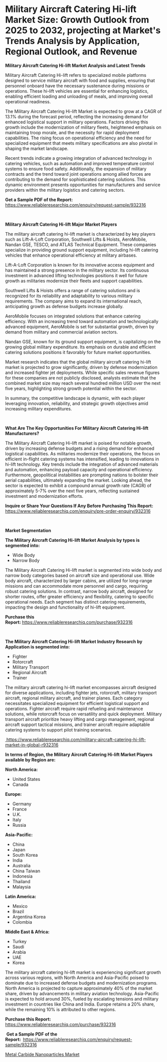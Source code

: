 <p><h1>Military Aircraft Catering Hi-lift Market Size: Growth Outlook from 2025 to 2032, projecting at Market's Trends Analysis by Application, Regional Outlook, and Revenue</h1></p><p><strong>Military Aircraft Catering Hi-lift Market Analysis and Latest Trends</strong></p>
<p><p>Military Aircraft Catering Hi-lift refers to specialized mobile platforms designed to service military aircraft with food and supplies, ensuring that personnel onboard have the necessary sustenance during missions or operations. These hi-lift vehicles are essential for enhancing logistics, enabling efficient loading and unloading of meals, and improving overall operational readiness.</p><p>The Military Aircraft Catering Hi-lift Market is expected to grow at a CAGR of 13.1% during the forecast period, reflecting the increasing demand for enhanced logistical support in military operations. Factors driving this growth include the modernization of military fleets, heightened emphasis on maintaining troop morale, and the necessity for rapid deployment capabilities. The rising focus on operational efficiency and the need for specialized equipment that meets military specifications are also pivotal in shaping the market landscape.</p><p>Recent trends indicate a growing integration of advanced technology in catering vehicles, such as automation and improved temperature control systems to ensure food safety. Additionally, the expansion of military contracts and the trend toward joint operations among allied forces are contributing to the demand for sophisticated catering solutions. This dynamic environment presents opportunities for manufacturers and service providers within the military logistics and catering sectors.</p></p>
<p><strong>Get a Sample PDF of the Report:&nbsp;</strong> <a href="https://www.reliableresearchiq.com/enquiry/request-sample/932316?utm_campaign=2716&utm_medium=2&utm_source=Github&utm_content=ia&utm_term=21032025&utm_id=military-aircraft-catering-hi-lift">https://www.reliableresearchiq.com/enquiry/request-sample/932316</a></p>
<p>&nbsp;</p>
<p><strong>Military Aircraft Catering Hi-lift Major Market Players</strong></p>
<p><p>The military aircraft catering hi-lift market is characterized by key players such as Lift-A-Loft Corporation, Southwell Lifts & Hoists, AeroMobile, Nandan GSE, TESCO, and ATLAS Technical Equipment. These companies specialize in providing ground support equipment, including hi-lift catering vehicles that enhance operational efficiency at military airbases.</p><p>Lift-A-Loft Corporation is known for its innovative access equipment and has maintained a strong presence in the military sector. Its continuous investment in advanced lifting technologies positions it well for future growth as militaries modernize their fleets and support capabilities.</p><p>Southwell Lifts & Hoists offers a range of catering solutions and is recognized for its reliability and adaptability to various military requirements. The company aims to expand its international reach, anticipating growth as defense budgets increase globally.</p><p>AeroMobile focuses on integrated solutions that enhance catering efficiency. With an increasing trend toward automation and technologically advanced equipment, AeroMobile is set for substantial growth, driven by demand from military and commercial aviation sectors.</p><p>Nandan GSE, known for its ground support equipment, is capitalizing on the growing global military expenditure. Its emphasis on durable and efficient catering solutions positions it favorably for future market opportunities.</p><p>Market research indicates that the global military aircraft catering hi-lift market is projected to grow significantly, driven by defense modernization and increased fighter jet deployments. While specific sales revenue figures for these companies are not publicly disclosed, analysts estimate that the combined market size may reach several hundred million USD over the next five years, highlighting strong growth potential within the sector. </p><p>In summary, the competitive landscape is dynamic, with each player leveraging innovation, reliability, and strategic growth objectives amid increasing military expenditures.</p></p>
<p>&nbsp;</p>
<p><strong>What Are The Key Opportunities For Military Aircraft Catering Hi-lift Manufacturers?</strong></p>
<p><p>The Military Aircraft Catering Hi-lift market is poised for notable growth, driven by increasing defense budgets and a rising demand for enhanced logistical capabilities. As militaries modernize their operations, the focus on efficient in-flight catering systems has intensified, leading to innovations in hi-lift technology. Key trends include the integration of advanced materials and automation, enhancing payload capacity and operational efficiency. Furthermore, geopolitical instabilities are prompting nations to bolster their aerial capabilities, ultimately expanding the market. Looking ahead, the sector is expected to exhibit a compound annual growth rate (CAGR) of approximately 5-7% over the next five years, reflecting sustained investment and modernization efforts.</p></p>
<p><strong>Inquire or Share Your Questions If Any Before Purchasing This Report:</strong> <a href="https://www.reliableresearchiq.com/enquiry/pre-order-enquiry/932316?utm_campaign=2716&utm_medium=2&utm_source=Github&utm_content=ia&utm_term=21032025&utm_id=military-aircraft-catering-hi-lift">https://www.reliableresearchiq.com/enquiry/pre-order-enquiry/932316</a></p>
<p>&nbsp;</p>
<p><strong>Market Segmentation</strong></p>
<p><strong>The Military Aircraft Catering Hi-lift Market Analysis by types is segmented into:</strong></p>
<p><ul><li>Wide Body</li><li>Narrow Body</li></ul></p>
<p><p>The Military Aircraft Catering Hi-lift market is segmented into wide body and narrow body categories based on aircraft size and operational use. Wide body aircraft, characterized by larger cabins, are utilized for long-range missions and can accommodate more personnel and cargo, requiring robust catering solutions. In contrast, narrow body aircraft, designed for shorter routes, offer greater efficiency and flexibility, catering to specific operational needs. Each segment has distinct catering requirements, impacting the design and functionality of hi-lift equipment.</p></p>
<p><strong>Purchase this Report:&nbsp;</strong><a href="https://www.reliableresearchiq.com/purchase/932316?utm_campaign=2716&utm_medium=2&utm_source=Github&utm_content=ia&utm_term=21032025&utm_id=military-aircraft-catering-hi-lift">https://www.reliableresearchiq.com/purchase/932316</a></p>
<p>&nbsp;</p>
<p><strong>The Military Aircraft Catering Hi-lift Market Industry Research by Application is segmented into:</strong></p>
<p><ul><li>Fighter</li><li>Rotorcraft</li><li>Military Transport</li><li>Regional Aircraft</li><li>Trainer</li></ul></p>
<p><p>The military aircraft catering hi-lift market encompasses aircraft designed for diverse applications, including fighter jets, rotorcraft, military transport aircraft, regional military aircraft, and trainer planes. Each category necessitates specialized equipment for efficient logistical support and operations. Fighter aircraft require rapid refueling and maintenance solutions, while rotorcraft focus on versatility and quick deployment. Military transport aircraft prioritize heavy lifting and cargo management, regional aircraft support tactical missions, and trainer aircraft require adaptable catering systems to support pilot training scenarios.</p></p>
<p><a href="https://www.reliableresearchiq.com/military-aircraft-catering-hi-lift-market-in-global-r932316?utm_campaign=2716&utm_medium=2&utm_source=Github&utm_content=ia&utm_term=21032025&utm_id=military-aircraft-catering-hi-lift">&nbsp;https://www.reliableresearchiq.com/military-aircraft-catering-hi-lift-market-in-global-r932316</a></p>
<p><strong>In terms of Region, the Military Aircraft Catering Hi-lift Market Players available by Region are:</strong></p>
<p>
    <p> <strong> North America: </strong>
        <ul>
            <li>United States</li>
            <li>Canada</li>
        </ul>
        </p> 
    <p> <strong> Europe: </strong>
        <ul>
            <li>Germany</li>
            <li>France</li>
            <li>U.K.</li>
            <li>Italy</li>
            <li>Russia</li>
        </ul>
        </p> 
    <p> <strong> Asia-Pacific: </strong>
        <ul>
            <li>China</li>
            <li>Japan</li>
            <li>South Korea</li>
            <li>India</li>
            <li>Australia</li>
            <li>China Taiwan</li>
            <li>Indonesia</li>
            <li>Thailand</li>
            <li>Malaysia</li>
        </ul>
        </p> 
    <p> <strong> Latin America: </strong>
        <ul>
            <li>Mexico</li>
            <li>Brazil</li>
            <li>Argentina Korea</li>
            <li>Colombia</li>
        </ul>
        </p> 
    <p> <strong> Middle East & Africa: </strong>
        <ul>
            <li>Turkey</li>
            <li>Saudi</li>
            <li>Arabia</li>
            <li>UAE</li>
            <li>Korea</li>
        </ul>
    </p>
    </p>
<p><p>The military aircraft catering hi-lift market is experiencing significant growth across various regions, with North America and Asia-Pacific poised to dominate due to increased defense budgets and modernization programs. North America is projected to capture approximately 40% of the market share, driven by advancements in military aviation technology. Asia-Pacific is expected to hold around 30%, fueled by escalating tensions and military investment in countries like China and India. Europe retains a 20% share, while the remaining 10% is attributed to other regions.</p></p>
<p><strong>Purchase this Report: </strong><a href="https://www.reliableresearchiq.com/purchase/932316?utm_campaign=2716&utm_medium=2&utm_source=Github&utm_content=ia&utm_term=21032025&utm_id=military-aircraft-catering-hi-lift">https://www.reliableresearchiq.com/purchase/932316</a></p>
<p>&nbsp;<strong>Get a Sample PDF of the Report:&nbsp;&nbsp;</strong><a href="https://www.reliableresearchiq.com/enquiry/request-sample/932316?utm_campaign=2716&utm_medium=2&utm_source=Github&utm_content=ia&utm_term=21032025&utm_id=military-aircraft-catering-hi-lift">https://www.reliableresearchiq.com/enquiry/request-sample/932316</a></p>
<p><strong></strong></p>
<p><p><a href="https://github.com/klaassenmackenzie6/Market-Research-Report-List-1/blob/main/metal-carbide-nanoparticles-market.md?utm_campaign=2716&utm_medium=2&utm_source=Github&utm_content=ia&utm_term=21032025&utm_id=military-aircraft-catering-hi-lift">Metal Carbide Nanoparticles Market</a></p></p>